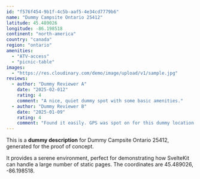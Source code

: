 ```yaml
---
id: "f576f454-9b1f-4c5b-aaf5-4e34cd7779b6"
name: "Dummy Campsite Ontario 25412"
latitude: 45.489026
longitude: -86.198518
continent: "north-america"
country: "canada"
region: "ontario"
amenities:
  - "ATV-access"
  - "picnic-table"
images:
  - "https://res.cloudinary.com/demo/image/upload/v1/sample.jpg"
reviews:
  - author: "Dummy Reviewer A"
    date: "2025-02-012"
    rating: 4
    comment: "A nice, quiet dummy spot with some basic amenities."
  - author: "Dummy Reviewer B"
    date: "2025-01-09"
    rating: 4
    comment: "Found it easily. GPS was spot on for this dummy location."
---
```


This is a **dummy description** for Dummy Campsite Ontario 25412, generated for the proof of concept.

It provides a serene environment, perfect for demonstrating how SvelteKit can handle a large number of static pages. The coordinates are 45.489026, -86.198518.
